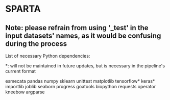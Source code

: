 # SPARTA
## Note: please refrain from using '\_test' in the input datasets' names, as it would be confusing during the process

List of necessary Python dependencies:

\*: will not be maintained in future updates, but is necessary in the pipeline's current format

esmecata
pandas
numpy
sklearn
unittest
matplotlib
tensorflow*
keras*
importlib
joblib
seaborn
progress
goatools
biopython
requests
operator
kneebow
argparse
